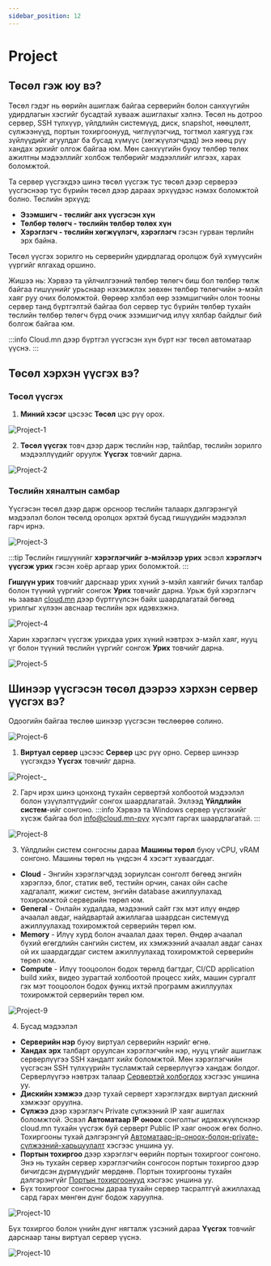 ```yaml
---
sidebar_position: 12
---
```


# Project

## Төсөл гэж юу вэ?

Төсөл гэдэг нь өөрийн ашиглаж байгаа серверийн болон санхүүгийн удирдлагын хэсгийг бусадтай хувааж ашиглахыг хэлнэ. Төсөл нь дотроо сервер, SSH түлхүүр, үйлдлийн системүүд, диск, snapshot, нөөцлөлт, сүлжээнүүд, портын тохиргоонууд, чиглүүлэгчид, тогтмол хаягууд гэх зүйлүүдийг агуулдаг ба бусад хүмүүс (хөгжүүлэгчдэд) энэ нөөц рүү хандах эрхийг олгож байгаа юм. Мөн санхүүгийн буюу төлбөр төлөх ажилтны мэдээллийг холбож төлбөрийг мэдээллийг илгээх, харах боломжтой.

Та сервер үүсгэхдээ шинэ төсөл үүсгэж тус төсөл дээр серверээ үүсгэснээр тус бүрийн төсөл дээр дараах эрхүүдээс нэмэх боломжтой болно. Төслийн эрхүүд:

- **Эзэмшигч - төслийг анх үүсгэсэн хүн**
- **Төлбөр төлөгч - төслийн төлбөр төлөх хүн**
- **Хэрэглэгч - төслийн хөгжүүлэгч, хэрэглэгч** гэсэн гурван төрлийн эрх байна.

Төсөл үүсгэх зорилго нь серверийн удирдлагад оролцож буй хүмүүсийн үүргийг ялгахад оршино.

Жишээ нь: Хэрвээ та үйлчилгээний төлбөр төлөгч биш бол төлбөр төлж байгаа гишүүнийг урьснаар нэхэмжлэх зөвхөн төлбөр төлөгчийн э-мэйл хаяг руу очих боломжтой. Өөрөөр хэлбэл өөр эзэмшигчийн олон тооны сервер танд бүртгэлтэй байгаа бол сервер тус бүрийн төлбөр тухайн төслийн төлбөр төлөгч бүрд очиж эзэмшигчид илүү хялбар байдлыг бий болгож байгаа юм.

:::info
Cloud.mn дээр бүртгэл үүсгэсэн хүн бүрт нэг төсөл автоматаар үүснэ.
:::

## Төсөл хэрхэн үүсгэх вэ?

### Төсөл үүсгэх

1. **Миний хэсэг** цэсээс **Төсөл** цэс рүү орох. 

![Project-1](./img/project/en-Project-1.png)

2. **Төсөл үүсгэх** товч дээр дарж төслийн нэр, тайлбар, төслийн зорилго мэдээллүүдийг оруулж **Үүсгэх** товчийг дарна.

![Project-2](./img/project/en-Project-2.png)

### Төслийн хяналтын самбар

Үүсгэсэн төсөл дээр дарж орсноор төслийн талаарх дэлгэрэнгүй мэдээлэл болон төсөлд оролцох эрхтэй бусад гишүүдийн мэдээлэл гарч ирнэ.

![Project-3](./img/project/en-Project-3.png)

:::tip
Төслийн гишүүнийг **хэрэглэгчийг э-мэйлээр урих** эсвэл **хэрэглэгч үүсгэж урих** гэсэн хоёр аргаар урих боломжтой. 
:::

**Гишүүн урих** товчийг дарснаар урих хүний э-мэйл хаягийг бичих талбар болон түүний үүргийг сонгож **Урих** товчийг дарна. Урьж буй хэрэглэгч нь заавал <a href='https://cloud.mn'>cloud.mn</a> дээр бүртгүүлсэн байх шаардлагатай бөгөөд урилгыг хүлээн авснаар төслийн эрх идэвхэжнэ. 

![Project-4](./img/project/en-Project-4.png)

Харин хэрэглэгч үүсгэж урихдаа урих хүний нэвтрэх э-мэйл хаяг, нууц үг болон түүний төслийн үүргийг сонгож **Урих** товчийг дарна.

![Project-5](./img/project/en-Project-5.png)

## Шинээр үүсгэсэн төсөл дээрээ хэрхэн сервер үүсгэх вэ?

Одоогийн байгаа төслөө шинээр үүсгэсэн төслөөрөө солино.

![Project-6](./img/project/en-Project-6.png)

1. **Виртуал сервер** цэсээс **Сервер** цэс рүү орно. Сервер шинээр үүсгэхдээ **Үүсгэх** товчийг дарна. 

![Project-_](./img/instance/en-Instance-Create.png)

2. Гарч ирэх шинэ цонхонд тухайн сервертэй холбоотой мэдээлэл болон үзүүлэлтүүдийг сонгох шаардлагатай. Эхлээд **Үйлдлийн систем**-ийг сонгоно. 
:::info 
Хэрвээ та Windows сервер үүсгэхийг хүсэж байгаа бол info@cloud.mn-рүү хүсэлт гаргах шаардлагатай.
:::

![Project-8](./img/instance/en-Image-list.png)

3. Үйлдлийн систем сонгосны дараа **Машины төрөл** буюу vCPU, vRAM сонгоно. Машины төрөл нь үндсэн 4 хэсэгт хуваагддаг.

- **Cloud** - Энгийн хэрэглэгчдэд зориулсан сонголт бөгөөд энгийн хэрэглээ, блог, статик веб, тестийн орчин, санах  ойн cache хадгалалт, жижиг систем, энгийн database ажиллуулахад тохиромжтой серверийн төрөл юм.
- **General** - Онлайн худалдаа, мэдээний сайт гэх мэт илүү өндөр ачаалал авдаг, найдвартай ажиллагаа шаардсан системүүд ажиллуулахад тохиромжтой серверийн төрөл юм.
- **Memory** - Илүү хурд болон ачаалал даах төрөл. Өндөр ачаалал бүхий өгөгдлийн сангийн систем, их хэмжээний ачаалал авдаг санах ой их шаардагддаг систем ажиллуулахад тохиромжтой серверийн төрөл юм.
- **Compute** - Илүү тооцоолон бодох төрөлд багтдаг, CI/CD application build хийх, видео зурагтай холбоотой процесс хийх, машин сургалт гэх мэт тооцоолон бодох функц ихтэй программ ажиллуулах тохиромжтой серверийн төрөл юм.

![Project-9](./img/instance/en-Flavor-list.png)

4. Бусад мэдээлэл

- **Серверийн нэр** буюу виртуал серверийн нэрийг өгнө.
- **Хандах эрх** талбарт оруулсан хэрэглэгчийн нэр, нууц үгийг ашиглаж серверлүүгээ SSH хандалт хийх боломжтой. Мөн хэрэглэгчийн үүсгэсэн SSH түлхүүрийн тусламжтай серверлүүгээ хандаж болдог. Серверлүүгээ нэвтрэх талаар <a href="/userguide/connect-to-instance">Сервертэй холбогдох</a> хэсгээс уншина уу.
- **Дискийн хэмжээ** дээр тухай серверт хэрэглэгдэх виртуал дискний хэмжээг оруулна.
- **Сүлжээ** дээр хэрэглэгч Private сүлжээний IP хаяг ашиглах боломжтой. Эсвэл **Автоматаар IP оноох** сонголтыг идэвхжүүлснээр cloud.mn тухайн үүсгэж буй серверт Public IP хаяг оноож өгөх болно. Тохиргооны тухай дэлгэрэнгүй <a href="/userguide/network#автоматаар-ip-оноох-болон-private-сүлжээний-харьцуулалт">Автоматаар-ip-оноох-болон-private-сүлжээний-харьцуулалт</a> хэсгээс уншина уу.
- **Портын тохиргоо** дээр хэрэглэгч өөрийн портын тохиргоог сонгоно. Энэ нь тухайн сервер хэрэглэгчийн сонгосон портын тохиргоо дээр бичигдсэн дүрмүүдийг мөрдөнө. Портын тохиргооны тухайн дэлгэрэнгүйг <a href="/userguide/security">Портын тохиргоонууд</a> хэсгээс уншина уу.
- Бүх тохиргоог сонгосны дараа тухайн сервер тасралтгүй ажиллахад сард гарах мөнгөн дүнг бодож харуулна.

![Project-10](./img/instance/en-Amount.png)

Бүх тохиргоо болон үнийн дүнг нягталж үзсэний дараа **Үүсгэх** товчийг дарснаар таны виртуал сервер үүснэ.

![Project-10](./img/instance/en-Instance-list.png)